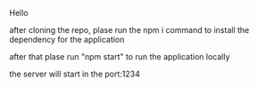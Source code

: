 Hello

after cloning the repo, plase run the npm i command to install the dependency for the application

after that plase run "npm start" to run the application locally

the server will start in the port:1234 
